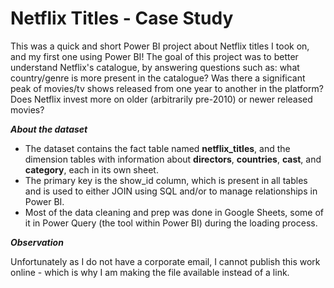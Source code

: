 # Netflix Titles - Case Study

This was a quick and short Power BI project about Netflix titles I took on, and my first one using Power BI!
The goal of this project was to better understand Netflix's catalogue, by answering questions such as: what country/genre is more present in the catalogue? Was there a significant peak of movies/tv shows released from one year to another in the platform? Does Netflix invest more on older (arbitrarily pre-2010) or newer released movies?

*****About the dataset*****

- The dataset contains the fact table named ****netflix_titles****, and the dimension tables with information about ****directors****, ****countries****, ****cast****, and ****category****, each in its own sheet.
- The primary key is the show_id column, which is present in all tables and is used to either JOIN using SQL and/or to manage relationships in Power BI.
- Most of the data cleaning and prep was done in Google Sheets, some of it in Power Query (the tool within Power BI) during the loading process.

***Observation***

Unfortunately as I do not have a corporate email, I cannot publish this work online - which is why I am making the file available instead of a link.
